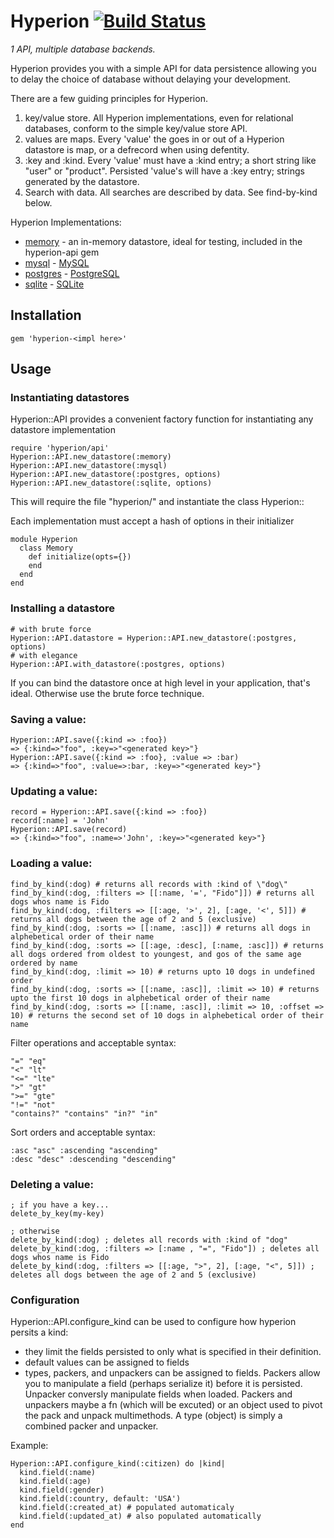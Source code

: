 Hyperion [![Build Status](https://secure.travis-ci.org/mylesmegyesi/hyperion-ruby.png)](http://travis-ci.org/mylesmegyesi/hyperion-ruby)
=============

<em>1 API, multiple database backends.</em>

Hyperion provides you with a simple API for data persistence allowing you to delay the choice of database without delaying your development.

There are a few guiding principles for Hyperion.

 1. key/value store.  All Hyperion implementations, even for relational databases, conform to the simple key/value store API.
 2. values are maps.  Every 'value' the goes in or out of a Hyperion datastore is map, or a defrecord when using defentity.
 3. :key and :kind.  Every 'value' must have a :kind entry; a short string like "user" or "product".  Persisted 'value's will have a :key entry; strings generated by the datastore.
 4. Search with data.  All searches are described by data.  See find-by-kind below.

Hyperion Implementations:

 * [memory](https://github.com/mylesmegyesi/hyperion-ruby/blob/master/api/lib/hyperion/memory.rb) - an in-memory datastore, ideal for testing, included in the hyperion-api gem
 * [mysql](https://github.com/mylesmegyesi/hyperion-ruby/tree/master/mysql) - [MySQL](http://www.mysql.com/)
 * [postgres](https://github.com/mylesmegyesi/hyperion-ruby/tree/master/postgres) - [PostgreSQL](http://www.postgresql.org/)
 * [sqlite](https://github.com/mylesmegyesi/hyperion-ruby/tree/master/sqlite) - [SQLite](http://www.sqlite.org/)

## Installation

    gem 'hyperion-<impl here>'

## Usage

### Instantiating datastores

Hyperion::API provides a convenient factory function for instantiating any datastore implementation

    require 'hyperion/api'
    Hyperion::API.new_datastore(:memory)
    Hyperion::API.new_datastore(:mysql)
    Hyperion::API.new_datastore(:postgres, options)
    Hyperion::API.new_datastore(:sqlite, options)

This will require the file "hyperion/<impl>" and instantiate the class Hyperion::<impl camelcased>

Each implementation must accept a hash of options in their initializer

    module Hyperion
      class Memory
        def initialize(opts={})
        end
      end
    end

### Installing a datastore

    # with brute force
    Hyperion::API.datastore = Hyperion::API.new_datastore(:postgres, options)
    # with elegance
    Hyperion::API.with_datastore(:postgres, options)

If you can bind the datastore once at high level in your application, that's ideal.  Otherwise use the brute force technique.

### Saving a value:

    Hyperion::API.save({:kind => :foo})
    => {:kind=>"foo", :key=>"<generated key>"}
    Hyperion::API.save({:kind => :foo}, :value => :bar)
    => {:kind=>"foo", :value=>:bar, :key=>"<generated key>"}

### Updating a value:

    record = Hyperion::API.save({:kind => :foo})
    record[:name] = 'John'
    Hyperion::API.save(record)
    => {:kind=>"foo", :name=>'John', :key=>"<generated key>"}

### Loading a value:

    find_by_kind(:dog) # returns all records with :kind of \"dog\"
    find_by_kind(:dog, :filters => [[:name, '=', "Fido"]]) # returns all dogs whos name is Fido
    find_by_kind(:dog, :filters => [[:age, '>', 2], [:age, '<', 5]]) # returns all dogs between the age of 2 and 5 (exclusive)
    find_by_kind(:dog, :sorts => [[:name, :asc]]) # returns all dogs in alphebetical order of their name
    find_by_kind(:dog, :sorts => [[:age, :desc], [:name, :asc]]) # returns all dogs ordered from oldest to youngest, and gos of the same age ordered by name
    find_by_kind(:dog, :limit => 10) # returns upto 10 dogs in undefined order
    find_by_kind(:dog, :sorts => [[:name, :asc]], :limit => 10) # returns upto the first 10 dogs in alphebetical order of their name
    find_by_kind(:dog, :sorts => [[:name, :asc]], :limit => 10, :offset => 10) # returns the second set of 10 dogs in alphebetical order of their name
    
Filter operations and acceptable syntax:

    "=" "eq"
    "<" "lt"
    "<=" "lte"
    ">" "gt"
    ">=" "gte"
    "!=" "not"
    "contains?" "contains" "in?" "in"
    
Sort orders and acceptable syntax:

    :asc "asc" :ascending "ascending"
    :desc "desc" :descending "descending"

### Deleting a value:

    ; if you have a key...
    delete_by_key(my-key)

    ; otherwise
    delete_by_kind(:dog) ; deletes all records with :kind of "dog"
    delete_by_kind(:dog, :filters => [:name , "=", "Fido"]) ; deletes all dogs whos name is Fido
    delete_by_kind(:dog, :filters => [[:age, ">", 2], [:age, "<", 5]]) ; deletes all dogs between the age of 2 and 5 (exclusive)

### Configuration

Hyperion::API.configure_kind can be used to configure how hyperion persits a kind:

 * they limit the fields persisted to only what is specified in their definition.
 * default values can be assigned to fields
 * types, packers, and unpackers can be assigned to fields.  Packers
     allow you to manipulate a field (perhaps serialize it) before it
     is persisted.  Unpacker conversly manipulate fields when loaded.
     Packers and unpackers maybe a fn (which will be excuted) or an
     object used to pivot the pack and unpack multimethods.
     A type (object) is simply a combined packer and unpacker.

Example:

    Hyperion::API.configure_kind(:citizen) do |kind|
      kind.field(:name)
      kind.field(:age)
      kind.field(:gender)
      kind.field(:country, default: 'USA')
      kind.field(:created_at) # populated automaticaly
      kind.field(:updated_at) # also populated automatically
    end
